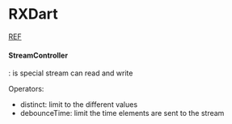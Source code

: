# RXDart

[REF](youtube.com/watch?v=xBFWMYmm9ro)

#### StreamController

: is special stream can read and write

Operators:

- distinct: limit to the different values
- debounceTime: limit the time elements are sent to the stream
